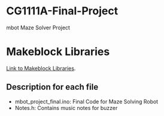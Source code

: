 # CG1111A-Final-Project
mbot Maze Solver Project

# Makeblock Libraries
[Link to Makeblock Libraries](https://github.com/Makeblock-official/Makeblock-Libraries/tree/master).

## Description for each file
+ mbot_project_final.ino: Final Code for Maze Solving Robot
+ Notes.h: Contains music notes for buzzer
